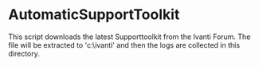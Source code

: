 # AutomaticSupportToolkit
This script downloads the latest Supporttoolkit from the Ivanti Forum. The file will be extracted to 'c:\ivanti\' and then the logs are collected in this directory.
